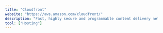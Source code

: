 ```yaml
---
title: "Cloudfront"
website: "https://aws.amazon.com/cloudfront/"
description: "Fast, highly secure and programmable content delivery network (CDN)"
tool: ["Hosting"]
---
```

